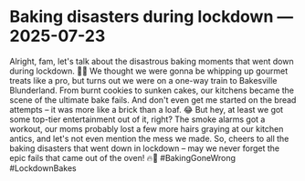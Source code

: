 # Baking disasters during lockdown — 2025-07-23

Alright, fam, let's talk about the disastrous baking moments that went down during lockdown. 🍰🚫 We thought we were gonna be whipping up gourmet treats like a pro, but turns out we were on a one-way train to Bakesville Blunderland. From burnt cookies to sunken cakes, our kitchens became the scene of the ultimate bake fails. And don't even get me started on the bread attempts – it was more like a brick than a loaf. 😂 But hey, at least we got some top-tier entertainment out of it, right? The smoke alarms got a workout, our moms probably lost a few more hairs graying at our kitchen antics, and let's not even mention the mess we made. So, cheers to all the baking disasters that went down in lockdown – may we never forget the epic fails that came out of the oven! 🔥🍪 #BakingGoneWrong #LockdownBakes